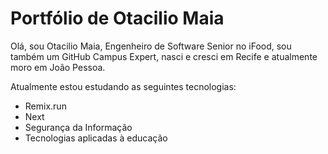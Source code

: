 # Portfólio de Otacilio Maia

Olá, sou Otacilio Maia, Engenheiro de Software Senior no iFood, sou também um GitHub Campus Expert, nasci e cresci em Recife e atualmente moro em João Pessoa.

Atualmente estou estudando as seguintes tecnologias:

- Remix.run
- Next
- Segurança da Informação
- Tecnologias aplicadas à educação
